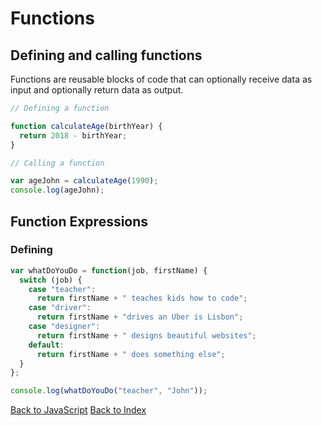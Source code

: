 # Functions

## Defining and calling functions

Functions are reusable blocks of code that can optionally receive data as input and optionally return data as output.

```javascript
// Defining a function

function calculateAge(birthYear) {
  return 2018 - birthYear;
}

// Calling a function

var ageJohn = calculateAge(1990);
console.log(ageJohn);
```

## Function Expressions

### Defining

```javascript
var whatDoYouDo = function(job, firstName) {
  switch (job) {
    case "teacher":
      return firstName + " teaches kids how to code";
    case "driver":
      return firstName + "drives an Uber is Lisbon";
    case "designer":
      return firstName + " designs beautiful websites";
    default:
      return firstName + " does something else";
  }
};

console.log(whatDoYouDo("teacher", "John"));
```

[Back to JavaScript](javascript.md)
[Back to Index](index.md)
